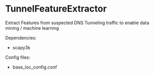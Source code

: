 # TunnelFeatureExtractor
Extract Features from suspected DNS Tunneling traffic to enable data mining / machine learning

Dependencies:
 - scapy3k

Config files:
 - base_loc_config.conf
